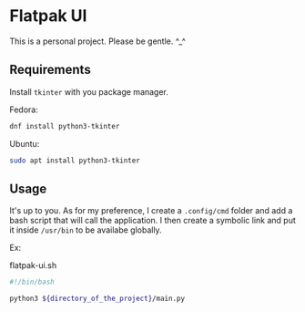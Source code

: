 # Flatpak UI

This is a personal project. Please be gentle. ^\_^

## Requirements

Install `tkinter` with you package manager.

Fedora:

```sh
dnf install python3-tkinter
```

Ubuntu:

```sh
sudo apt install python3-tkinter
```

## Usage

It's up to you. As for my preference, I create a `.config/cmd` folder and add a bash script that will call the application. I then create a symbolic link and put it inside `/usr/bin` to be availabe globally.

Ex:

flatpak-ui.sh

```sh
#!/bin/bash

python3 ${directory_of_the_project}/main.py

```
